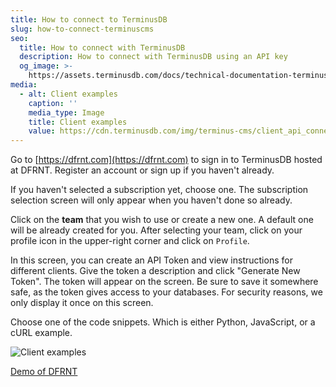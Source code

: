 ```yaml
---
title: How to connect to TerminusDB
slug: how-to-connect-terminuscms
seo:
  title: How to connect with TerminusDB
  description: How to connect with TerminusDB using an API key
  og_image: >-
    https://assets.terminusdb.com/docs/technical-documentation-terminuscms-og.png
media:
  - alt: Client examples
    caption: ''
    media_type: Image
    title: Client examples
    value: https://cdn.terminusdb.com/img/terminus-cms/client_api_connection.jpeg
---
```


Go to [https://dfrnt.com](https://dfrnt.com) to sign in to TerminusDB hosted at DFRNT. Register an account or sign up if you haven't already.

If you haven't selected a subscription yet, choose one. The subscription selection screen will only appear when you haven't done so already.

Click on the **team** that you wish to use or create a new one. A default one will be already created for you. After selecting your team, click on your profile icon in the upper-right corner and click on `Profile`.

In this screen, you can create an API Token and view instructions for different clients. Give the token a description and click "Generate New Token". The token will appear on the screen. Be sure to save it somewhere safe, as the token gives access to your databases. For security reasons, we only display it once on this screen.

Choose one of the code snippets. Which is either Python, JavaScript, or a cURL example.

![Client examples](https://dfrnt.com/static/aea014768b104377ca7fb7ffd671029c/fee1b/screenshot-new-graph-workspaces.webp)

[Demo of DFRNT](https://dfrnt.com/demo/)